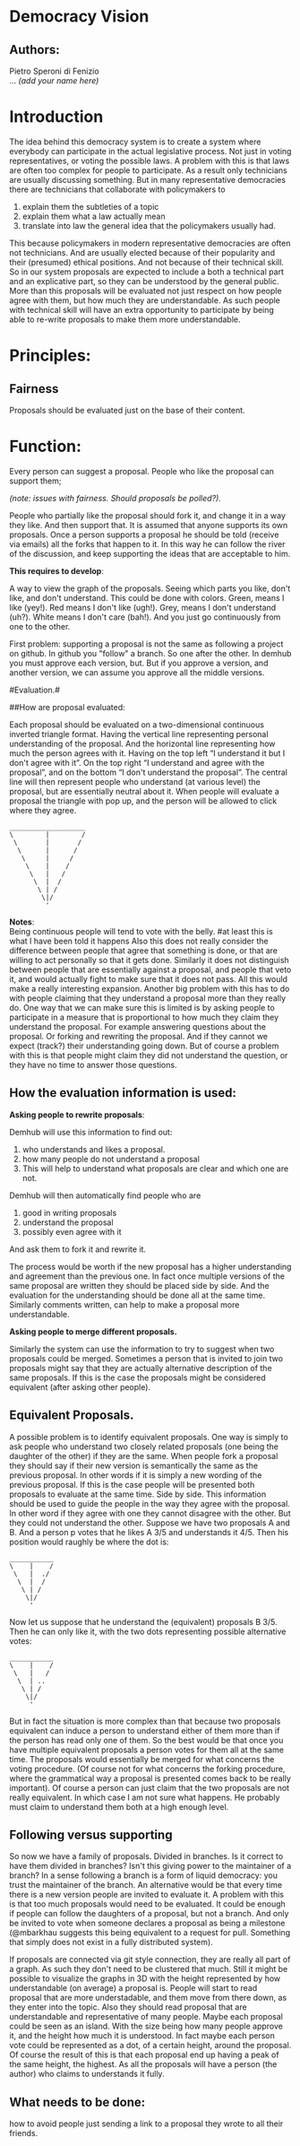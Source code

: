 ﻿Democracy Vision
==================


Authors:
------------

Pietro Speroni di Fenizio  
... *(add your name here)*  


# Introduction #

The idea behind this democracy system is to create a system where everybody can participate in the actual legislative process. Not just in voting representatives, or voting the possible laws. A problem with this is that laws are often too complex for people to participate. As a result only technicians are usually discussing something. But in many representative democracies there are technicians that collaborate with policymakers to

1. explain them the subtleties of a topic
2. explain them what a law actually mean
3. translate into law the general idea that the policymakers usually had.

This because policymakers in modern representative democracies are often not technicians. And are usually elected because of their popularity and their (presumed) ethical positions. And not because of their technical skill.
So in our system proposals are expected to include a both a technical part and an explicative part, so they can be understood by the general public. More than this proposals will be evaluated not just respect on how people agree with them, but how much they are understandable. As such people with technical skill will have an extra opportunity to participate by being able to re-write proposals to make them more understandable. 


# Principles: #


## Fairness ##

Proposals should be evaluated just on the base of their content.

# Function: #


Every person can suggest a proposal. People who like the proposal can support them;

*(note: issues with fairness. Should proposals be polled?).*

People who partially like the proposal should fork it, and change it in a way they like. And then support that. It is assumed that anyone supports its own proposals. Once a person supports a proposal he should be told (receive via emails) all the forks that happen to it. In this way he can follow the river of the discussion, and keep supporting the ideas that are acceptable to him.  

**This requires to develop**:  

A way to view the graph of the proposals. Seeing which parts you like, don't like, and don't understand. This could be done with colors. Green, means I like (yey!). Red means I don't like (ugh!). Grey, means I don't understand (uh?). White means I don't care (bah!). And you just go continuously from one to the other.  

First problem: supporting a proposal is not the same as following a project on github. In github you "follow" a branch. So one after the other. In demhub you must approve each version, but. But if you approve a version, and another version, we can assume you approve all the middle versions.

#Evaluation.#

##How are proposal evaluated:
  
Each proposal should be evaluated on a two-dimensional continuous inverted triangle format. Having the vertical line representing personal understanding of the proposal. And the horizontal line representing how much the person agrees with it. Having on the top left “I understand it but I don't agree with it”. On the top right “I understand and agree with the proposal”, and on the bottom “I don't understand the proposal”. The central line will then represent people who understand (at various level) the proposal, but are essentially neutral about it. When people will evaluate a proposal the triangle with pop up, and the person will be allowed to click where they agree.

    ___________________
    \        |        /
     \       |       /
      \      |      /
       \     |     /
        \    |    /
         \   |   /
          \  |  /
           \ | /
            \|/
             '
**Notes**:  
Being continuous people will tend to vote with the belly. #at least this is what I have been told it happens
Also this does not really consider the difference between people that agree that something is done, or that are willing to act personally so that it gets done. Similarly it does not distinguish between people that are essentially against a proposal, and people that veto it, and would actually fight to make sure that it does not pass. All this would make a really interesting expansion.
Another big problem with this has to do with people claiming that they understand a proposal more than they really do. One way that we can make sure this is limited is by asking people to participate in a measure that is proportional to how much they claim they understand the proposal. For example answering questions about the proposal. Or forking and rewriting the proposal. And if they cannot we expect (track?) their understanding going down. But of course a problem with this is that people might claim they did not understand the question, or they have no time to answer those questions.

## How the evaluation information is used: ##

**Asking people to rewrite proposals**:

Demhub will use this information to find out:

1. who understands and likes a proposal.
2. how many people do not understand a proposal
3. This will help to understand what proposals are clear and which one are not. 

Demhub will then automatically find people who are

1. good in writing proposals
2. understand the proposal
3. possibly even agree with it

And ask them to fork it and rewrite it.

The process would be worth if the new proposal has a higher understanding and agreement than the previous one. In fact once multiple versions of the same proposal are written they should be placed side by side. And the evaluation for the understanding should be done all at the same time.
Similarly comments written, can help to make a proposal more understandable.

**Asking people to merge different proposals.**

Similarly the system can use the information to try to suggest when two proposals could be merged. Sometimes a person that is invited to join two proposals might say that they are actually alternative description of the same proposals. If this is the case the proposals might be considered equivalent (after asking other people). 

## Equivalent Proposals. ##

A possible problem is to identify equivalent proposals. One way is simply to ask people who understand two closely related proposals (one being the daughter of the other) if they are the same. When people fork a proposal they should say if their new version is semantically the same as the previous proposal. In other words if it is simply a new wording of the previous proposal. If this is the case people will be presented both proposals to evaluate at the same time. Side by side. 
This information should be used to guide the people in the way they agree with the proposal. In other word if they agree with one they cannot disagree with the other. But they could not understand the other. Suppose we have two proposals A and B. And a person p votes that he likes A 3/5 and understands it 4/5. Then his  position would raughly be where the dot is:

    ___________
    \    |    /
     \   |  ./
      \  |  /
       \ | /
        \|/
         '
Now let us suppose that he understand the (equivalent) proposals B 3/5. Then he can only like it, with the two dots representing possible alternative votes:

    ___________
    \    |    /
     \   |   /
      \  | ..
       \ | /
        \|/
         '
But in fact the situation is more complex than that because two proposals equivalent can induce a person to understand either of them more than if the person has read only one of them. So the best would be that once you have multiple equivalent proposals a person votes for them all at the same time. The proposals would essentially be merged for what concerns the voting procedure. (Of course not for what concerns the forking procedure, where the grammatical way a proposal is presented comes back to be really important). Of course a person can just claim that the two proposals are not really equivalent. In which case I am not sure what happens. He probably must claim to understand them both at a high enough level.

## Following versus supporting ##

So now we have a family of proposals. Divided in branches. Is it correct to have them divided in branches? Isn't this giving power to the maintainer of a branch? In a sense following a branch is a form of liquid democracy: you trust the maintainer of the branch. An alternative would be that every time there is a new version people are invited to evaluate it. A problem with this is that too much proposals would need to be evaluated. It could be enough if people can follow the daughters of a proposal, but not a branch. And only be invited to vote when someone declares a proposal as being a milestone (@mbarkhau suggests this being equivalent to a request for pull. Something that simply does not exist in a fully distributed system).

If proposals are connected via git style connection, they are really all part of a graph. As such they don't need to be clustered that much. Still it might be possible to visualize the graphs in 3D with the height represented by how understandable (on average) a proposal is. People will start to read proposal that are more understadable, and them move from there down, as they enter into the topic. Also they should read proposal that are understandable and representative of many people. Maybe each proposal could be seen as an island. With the size being how many people approve it, and the height how much it is understood. In fact maybe each person vote could be represented as a dot, of a certain height, around the proposal. Of course the result of this is that each proposal end up having a peak of the same height, the highest. As all the proposals will have a person (the author) who claims to understands it fully. 
 
## What needs to be done: ##
how to avoid people just sending a link to a proposal they wrote to all their friends.

